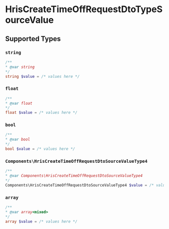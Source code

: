 # HrisCreateTimeOffRequestDtoTypeSourceValue


## Supported Types

### `string`

```php
/**
* @var string
*/
string $value = /* values here */
```

### `float`

```php
/**
* @var float
*/
float $value = /* values here */
```

### `bool`

```php
/**
* @var bool
*/
bool $value = /* values here */
```

### `Components\HrisCreateTimeOffRequestDtoSourceValueType4`

```php
/**
* @var Components\HrisCreateTimeOffRequestDtoSourceValueType4
*/
Components\HrisCreateTimeOffRequestDtoSourceValueType4 $value = /* values here */
```

### `array`

```php
/**
* @var array<mixed>
*/
array $value = /* values here */
```

